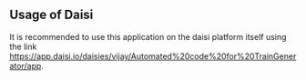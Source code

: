 ## Usage of Daisi

It is recommended to use this application on the daisi platform itself using the link https://app.daisi.io/daisies/vijay/Automated%20code%20for%20TrainGenerator/app. 
